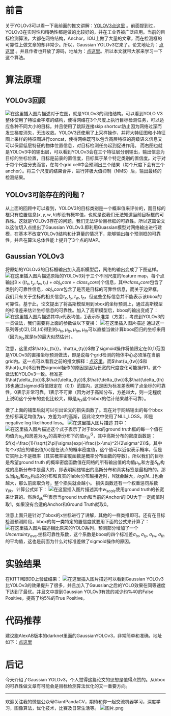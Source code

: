 # 前言
关于YOLOv3可以看一下我前面的推文讲解：[YOLOV3点这里](https://mp.weixin.qq.com/s/Rgw4mgwaYpQ00WAI26uiiw) 。前面提到过，YOLOv3在实时性和精确性都是做的比较好的，并在工业界被广泛应用。当前的目标检测算法，大都在网络结构，Anchor，IOU上做了大量的文章，而在检测框的可靠性上做文章的却非常少。所以，Gaussian YOLOv3它来了。论文地址为：[点这里](https://arxiv.org/abs/1904.04620) 。并且作者也开放了源码，地址为：[点这里](https://github.com/jwchoi384/Gaussian_YOLOv3)。所以本文就带大家来学习一下这个算法。
# 算法原理
## YOLOv3回顾
![在这里插入图片描述](https://img-blog.csdnimg.cn/20191207201619999.png?x-oss-process=image/watermark,type_ZmFuZ3poZW5naGVpdGk,shadow_10,text_aHR0cHM6Ly9ibG9nLmNzZG4ubmV0L2p1c3Rfc29ydA==,size_16,color_FFFFFF,t_70)对于左图，就是YOLOv3的网络结构。可以看到YOLO V3整体使用了特征金字塔的结构，使得网络在3个尺度上执行目标检测任务，可以适应各种不同大小的目标。并且使用了跳跃连接skip shortcut防止因为网络过深而发生梯度消失，无法收敛。YOLOV3还使用了上采样操作，并将大特征图和小特征图上采样的特征图进行concat，使得网络既可以包含高层特征的高级语义信息又可以保留低层特征的物体位置信息，对目标检测任务起到促进作用。
而右图也就是YOLOv3中的输出层，可以看到YOLOv3会在三个特征层分别输出，输出信息为目标的坐标位置，目标是前景的置信度，目标属于某个特定类别的置信度。对于对于每个尺度分支而言，在每个grid cell中会预测出三个结果（每个尺度下会有三个anchor）。将三个尺度的结果合并，进行非极大值抑制（NMS）后，输出最终的检测结果。

## YOLOv3可能存在的问题？
从上面的回顾中可以看到，YOLOV3的目标类别是一个概率值来评价的，而目标的框只有位置信息$(x,y,w,h)$却没有概率值，也就是说我们无法知道当前目标框的可靠性。这就是YOLOv3存在的问题，我们无法评价目标框的可靠性。所以这篇论文以这位切入点提出了Gaussian YOLOv3.即利用Guassian模型对网络输出进行建模，在基本不改变YOLOv3结构和计算量的情况下，能够输出每个预测框的可靠性，并且在算法总体性能上提升了3个点的MAP。

## Gaussian YOLOv3
将原始的YOLOv3的目标框输出加入高斯模型后，网络的输出变成了下图这样。
![在这里插入图片描述](https://img-blog.csdnimg.cn/20191207221330873.png?x-oss-process=image/watermark,type_ZmFuZ3poZW5naGVpdGk,shadow_10,text_aHR0cHM6Ly9ibG9nLmNzZG4ubmV0L2p1c3Rfc29ydA==,size_16,color_FFFFFF,t_70)原始的YOLOv3对于三个不同尺度的feature map，每个点输出$3\times ((t_x, t_y, t_w, t_h) + obj_score + class_score)$个信息，其中$class_score$包含了类别的可靠性信息，$obj_score$包含了是否是目标的可靠性信息，而关于边界框，我们只有关于坐标的相关信息$t_x,t_y,t_w,t_h$，但这些坐标信息并不能表示该bbox的可靠性。基于此，论文提出了将高斯模型用到bbox的坐标预测上，通过高斯模型的标准差来估计坐标信息的可靠性。加入了高斯模型后，bbox的输出变成了：
![在这里插入图片描述](https://img-blog.csdnimg.cn/20191208141229743.png)其中$\mu$代表均值，$\sum$表示标准差（方差），考虑到YOLOv3的一贯做法，我们需要将上面的参数做以下变换：
![在这里插入图片描述](https://img-blog.csdnimg.cn/20191208141519710.png?x-oss-process=image/watermark,type_ZmFuZ3poZW5naGVpdGk,shadow_10,text_aHR0cHM6Ly9ibG9nLmNzZG4ubmV0L2p1c3Rfc29ydA==,size_16,color_FFFFFF,t_70)
通过这一系列等式(2),(3),(4)得到的$u_{tx},\mu_{ty},\mu_{tw},\mu_{th}$可以直接当做计算bbox回归的坐标来用（因为$\mu_{tx}$就是$tx$的最大似然估计）。

注意，这里对$\hat{u_{tx}}，\hat{u_{ty}}$做了sigmoid操作将值限定在(0,1)范围是YOLOv3的直接坐标预测做法，即是说每个grid检测的物体中心必须落在当前grid内。这一点可以看我之前的推文解释：[点这里](https://mp.weixin.qq.com/s/UHSHdGL3GucmUozglmZESw)。而$\hat{u_{tw}}$和$\hat{u_th}$没有做sigmoid操作的原因是因为长宽的尺度变化可能操作1，这个做法和YOLOv3一致。标准差$\hat{\delta_{tx}}$,$\hat{\delta_{ty}}$,$\hat{\delta_{tw}}$,$\hat{\delta_{th}}$也通过sigmoid将值限定在（0,1）范围内，这是因为标准差表明了点坐标的可靠性，0表示非常可靠，1表示不可靠（因为对于高斯分布，方差越大，则一定程度上说明这个分布的变化比较大，即是$\mu_{tx}$这个bbox的估计结果越不可靠）。

做了上面的铺垫后就可以引出论文的损失函数了。现在对于网络输出的每个bbox坐标都满足均值为$\mu$，方差为$\sigma$的高斯，因此论文中使用了NLL_LOSS，即是negative log likelihood loss。
![在这里插入图片描述](https://img-blog.csdnimg.cn/20191208142346276.png)
其中：![在这里插入图片描述](https://img-blog.csdnimg.cn/20191208142558205.png)这个式子表示了对于bbox的ground truth框的每一个值在均值为$u_{tx}$和房差为$\sigma_{tx}$的高斯分布下的值$x_{ijk}^G$，其中高斯分布的密度函数是：
$f(x)=\frac{1}{\sqrt{2\pi}\sigma}exp(-\frac{(x-\mu)^2}{2\sigma^2})$。其中每个$x$对应的输出值$f(x)$是在该点的概率密度值，这个值可以近似表示概率，但是它实际上不是概率（其实概率密度函数是概率分布函数的导数）。所以我们的目标是希望ground truth 的概率密度函数值在网络的所有输出值的均值$\mu_{tx}$和方差$\delta_{tx}$构成的高斯分布中是最大的，即表明网络输出的高斯分布和真实标签是最相符的。那么当$\mu_{tx}$和$\sigma_{tx}$构成的分布和真实的lable分布越接近时，$N$就会越大，$log(N...)$也会越大，那么前面取负号，整个损失就会越小。
损失函数还有一个权重惩罚系数$\gamma_{ijk}$，计算公式如下：
![在这里插入图片描述](https://img-blog.csdnimg.cn/20191208145122568.png)其中$w_{scale}$使用ground truth的长宽来计算的。然后$\delta_{ijk}^{obj}$表示当ground truth和当前的Anchor的IOU大于一定阈值时取1，如果没有合适的Anchor和Ground Truth就取0。

注意上面只是针对了bbox的x坐标进行了讲解，其他的一样类推即可。还有在目标检测预测阶段，bbox的每一类特定的置信度就要用下面的公式来计算了：
![在这里插入图片描述](https://img-blog.csdnimg.cn/20191208145020680.png)相比原来的YOLO系列，预测部分增加了一个$Uncertainty_{aver}$坐标可靠性系数，这个系数是bbox的四个标准差$\sigma_{tx},\sigma_{ty},\sigma_{tw},\sigma_{th}$的平均值，这也是前面为什么对标准差做了sigmoid操作的原因。

# 实验结果
在KITTI和BDD上验证结果：
![在这里插入图片描述](https://img-blog.csdnimg.cn/20191208150425390.png?x-oss-process=image/watermark,type_ZmFuZ3poZW5naGVpdGk,shadow_10,text_aHR0cHM6Ly9ibG9nLmNzZG4ubmV0L2p1c3Rfc29ydA==,size_16,color_FFFFFF,t_70)可以看到Gaussian YOLOv3比YOLOv3的效果提升了很多，并且加入了Gaussian之后的YOLO效果在同等速度下达到了最优。并且文中提到Gaussian YOLOv3有效的减少约%40的False Positive，提高了约5%的True Positive。

# 代码推荐
建议跑AlexAB版本的darknet里面的GaussianYOLOv3，非常简单和准确。地址如下：[点这里](https://github.com/AlexeyAB/darknet/blob/master/cfg/Gaussian_yolov3_BDD.cfg)
# 后记
今天介绍了Gaussian YOLOv3，个人觉得这篇论文的思想是值得点赞的。从bbox的可靠性做文章有可能会是目标检测算法优化的又一重要方向。

---------------------------------------------------------------------------

欢迎关注我的微信公众号GiantPandaCV，期待和你一起交流机器学习，深度学习，图像算法，优化技术，比赛及日常生活等。
![图片.png](https://imgconvert.csdnimg.cn/aHR0cHM6Ly91cGxvYWQtaW1hZ2VzLmppYW5zaHUuaW8vdXBsb2FkX2ltYWdlcy8xOTIzNzExNS01M2E3NWVmOTQ2YjA0OTE3LnBuZw?x-oss-process=image/format,png)